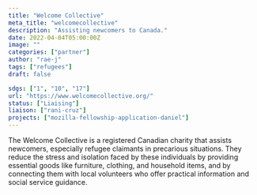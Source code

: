 ```yaml
---
title: "Welcome Collective"
meta_title: "welcomecollective"
description: "Assisting newcomers to Canada."
date: 2022-04-04T05:00:00Z
image: ""
categories: ["partner"]
author: "rae-j"
tags: ["refugees"]
draft: false

sdgs: ["1", "10", "17"]
url: "https://www.welcomecollective.org/"
status: ["Liaising"]
liaison: ["rani-cruz"]
projects: ["mozilla-fellowship-application-daniel"]
---
```


The Welcome Collective is a registered Canadian charity that assists newcomers, especially refugee claimants in precarious situations. They reduce the stress and isolation faced by these individuals by providing essential goods like furniture, clothing, and household items, and by connecting them with local volunteers who offer practical information and social service guidance.

